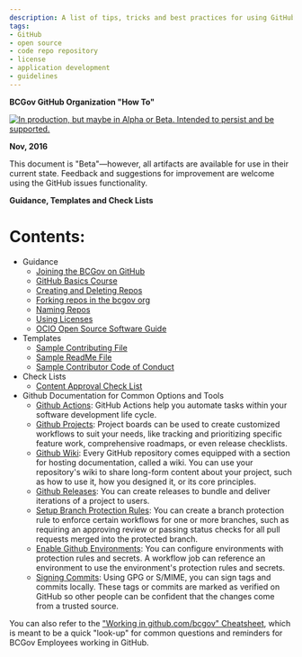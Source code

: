 ```yaml
---
description: A list of tips, tricks and best practices for using GitHub as a code repository for government projects.
tags:
- GitHub
- open source
- code repo repository
- license
- application development
- guidelines
---
```

**BCGov GitHub Organization "How To"**

<a rel="Delivery" href="https://github.com/BCDevExchange/docs/blob/master/discussion/projectstates.md"><img alt="In production, but maybe in Alpha or Beta. Intended to persist and be supported." style="border-width:0" src="https://assets.bcdevexchange.org/images/badges/delivery.svg" title="In production, but maybe in Alpha or Beta. Intended to persist and be supported." /></a>

**Nov, 2016**

This document is "Beta"&mdash;however, all artifacts are available for use in their current state. Feedback and suggestions for improvement are welcome using the GitHub issues functionality.

**Guidance, Templates and Check Lists**


# Contents: #

- Guidance
	- [Joining the BCGov on GitHub](Joining-the-BCGov-on-GitHub.md )
	- [GitHub Basics Course](https://github.com/blog/2245-are-you-new-around-here-introducing-an-on-demand-course-in-github-basics)
	- [Creating and Deleting Repos](Creating-Repos.md)
	- [Forking repos in the bcgov org](Forking-Repos.md)
	- [Naming Repos](Naming-Repos.md)
	- [Using Licenses](using-licenses.md)
	- [OCIO Open Source Software Guide](/ref-docs/96184_Open_Source_Guideline.pdf)
- Templates
	- [Sample Contributing File](SAMPLE-CONTRIBUTING.md)
	- [Sample ReadMe File](SAMPLE-README.md)
    - [Sample Contributor Code of Conduct](SAMPLE-CODE_OF_CONDUCT.md)
- Check Lists
	- [Content Approval Check List](/ref-docs/Open-Content-Assessment-Checklist.pdf)
- Github Documentation for Common Options and Tools
  - [Github Actions](https://docs.github.com/en/actions/learn-github-actions): GitHub Actions help you automate tasks within your software development life cycle.
  - [Github Projects](https://docs.github.com/en/github/managing-your-work-on-github/creating-a-project-board): Project boards can be used to create customized workflows to suit your needs, like tracking and prioritizing specific feature work, comprehensive roadmaps, or even release checklists.
  - [Github Wiki](https://docs.github.com/en/communities/documenting-your-project-with-wikis/about-wikis): Every GitHub repository comes equipped with a section for hosting documentation, called a wiki. You can use your repository's wiki to share long-form content about your project, such as how to use it, how you designed it, or its core principles.
  - [Github Releases](https://docs.github.com/en/github/administering-a-repository/managing-releases-in-a-repository): You can create releases to bundle and deliver iterations of a project to users.
  - [Setup Branch Protection Rules](https://docs.github.com/en/github/administering-a-repository/managing-a-branch-protection-rule): You can create a branch protection rule to enforce certain workflows for one or more branches, such as requiring an approving review or passing status checks for all pull requests merged into the protected branch.
  - [Enable Github Environments](https://docs.github.com/en/actions/reference/environments): You can configure environments with protection rules and secrets. A workflow job can reference an environment to use the environment's protection rules and secrets.
  - [Signing Commits](https://docs.github.com/en/github/authenticating-to-github/signing-commits): Using GPG or S/MIME, you can sign tags and commits locally. These tags or commits are marked as verified on GitHub so other people can be confident that the changes come from a trusted source.

You can also refer to the ["Working in github.com/bcgov" Cheatsheet](Cheatsheet.md), which is meant to be a quick "look-up" for common questions and reminders for BCGov Employees working in GitHub.
